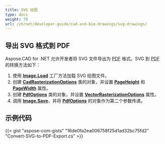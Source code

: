 ```yaml
---
title: SVG 绘图
type: docs
weight: 70
url: /zh/net/developer-guide/cad-and-bim-drawings/svg-drawings/
---
```


## **导出 SVG 格式到 PDF**

Aspose.CAD for .NET 允许开发者将 SVG 文件导出为 [PDF](https://docs.fileformat.com/pdf/) 格式。SVG 到 [PDF](https://docs.fileformat.com/pdf/) 的转换方法如下：

1. 使用 [**Image.Load**](https://reference.aspose.com/cad/net/aspose.cad.image/load/methods/2) 工厂方法加载 SVG 绘图文件。
1. 创建 [**CadRasterizationOptions**](https://reference.aspose.com/cad/net/aspose.cad.imageoptions/cadrasterizationoptions) 类的对象，并设置 [**PageHeight**](https://reference.aspose.com/cad/net/aspose.cad.imageoptions/vectorrasterizationoptions/properties/pageheight) 和 [**PageWidth**](https://reference.aspose.com/cad/net/aspose.cad.imageoptions/vectorrasterizationoptions/properties/pagewidth) 属性。
1. 创建 [**PdfOptions**](https://reference.aspose.com/cad/net/aspose.cad.imageoptions/pdfoptions) 类的对象，并设置 [**VectorRasterizationOptions**](https://reference.aspose.com/cad/net/aspose.cad.imageoptions/vectorrasterizationoptions) 属性。
1. 调用 [**Image.Save**](https://reference.aspose.com/cad/net/aspose.cad/image/methods/save/index)，并将 [**PdfOptions**](https://reference.aspose.com/cad/net/aspose.cad.imageoptions/pdfoptions) 的对象作为第二个参数传递。

## 示例代码

{{< gist "aspose-com-gists" "16de0fa2ea006758f25d1ad32bc75fd2" "Convert-SVG-to-PDF-Export.cs" >}}
